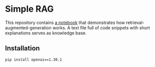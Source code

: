 # Simple RAG

This repository contains [a notebook](simple-rag.ipynb) that demonstrates how retrieval-augmented-generation works.
A text file full of code snippets with short explanations serves as knowledge base.

## Installation

```
pip install openai==1.30.1
```

